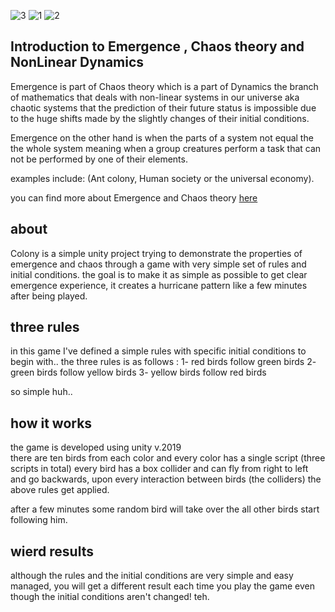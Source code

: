 ![3](https://user-images.githubusercontent.com/38832580/96908243-a2941700-149c-11eb-8e91-55b8e1617030.png)
![1](https://user-images.githubusercontent.com/38832580/96908247-a3c54400-149c-11eb-9381-96dd6a8d9908.png)
![2](https://user-images.githubusercontent.com/38832580/96908249-a45dda80-149c-11eb-9102-c21bea37cf50.png)


## Introduction to Emergence , Chaos theory and NonLinear Dynamics

Emergence is part of Chaos theory which is a part of Dynamics the branch of mathematics that deals with non-linear systems in our universe aka chaotic systems that the prediction of their future status is impossible due to the huge shifts made by the slightly changes of their initial conditions.

Emergence on the other hand is when the parts of a system not equal the the whole system meaning when a group creatures perform a task that can not be performed by one of their  elements.

examples include:  (Ant colony, Human society or the universal economy).

you can find more about Emergence and Chaos theory [here](https://en.wikipedia.org/wiki/Chaos_theory)

## about

 Colony is a simple unity project trying to demonstrate the properties of emergence and chaos through a game with very simple set of rules and initial conditions.
 the goal is to make it as simple as possible to get clear emergence experience, 
 it creates a hurricane pattern like a few minutes after being played.

## three rules

in this game I've defined a simple rules with specific initial conditions to begin with..
the three rules is as follows :
1- red birds follow green birds
2- green birds follow yellow birds
3- yellow birds follow red birds

so simple huh..

## how it works

 the game is developed using unity v.2019  
 there are ten birds from each color and every color has a single script (three scripts in total)
 every bird has a box collider and can fly from right to left and go backwards,
 upon every interaction between birds (the colliders) the above rules get applied.
 
 after a few minutes some random bird will take over the all other birds start following him.

## wierd results

although the rules and the initial conditions are very simple and easy managed, you will get a different result each time you play the game even though the initial conditions aren't changed! teh.
